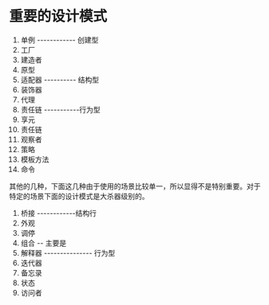 # 重要的设计模式



1. 单例					------------ 创建型
2. 工厂
3. 建造者
4. 原型
5. 适配器                  ---------- 结构型
6. 装饰器
7. 代理
8. 责任链                -----------行为型
9. 享元
10. 责任链
11. 观察者
12. 策略
13. 模板方法
14. 命令



其他的几种，下面这几种由于使用的场景比较单一，所以显得不是特别重要。对于特定的场景下面的设计模式是大杀器级别的。

1. 桥接                ------------结构行
2. 外观
3. 调停
4. 组合       -- 主要是
5. 解释器         --------------- 行为型
6. 迭代器
7. 备忘录
8. 状态
9. 访问者



